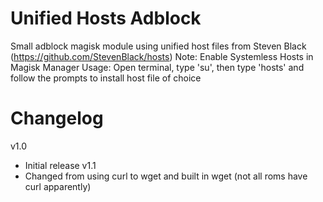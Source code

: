 # Unified Hosts Adblock
Small adblock magisk module using unified host files from Steven Black (https://github.com/StevenBlack/hosts)
Note: Enable Systemless Hosts in Magisk Manager
Usage: Open terminal, type 'su', then type 'hosts' and follow the prompts to install host file of choice


# Changelog
v1.0
 - Initial release
v1.1 
 - Changed from using curl to wget and built in wget (not all roms have curl apparently)
